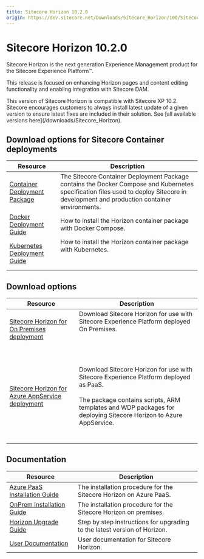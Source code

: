 ```yaml
---
title: Sitecore Horizon 10.2.0
origin: https://dev.sitecore.net/Downloads/Sitecore_Horizon/100/Sitecore_Horizon_1020.aspx
---
```


# Sitecore Horizon 10.2.0

Sitecore Horizon is the next generation Experience Management product for the Sitecore Experience Platform™.

This release is focused on enhancing Horizon pages and content editing functionality and enabling integration with Sitecore DAM.

  <Alert variant='warning' mb={4}>
    <AlertIcon />
    This version of Sitecore Horizon is compatible with Sitecore XP 10.2.
  </Alert>
  
  <Alert variant='warning' mb={4}>
    <AlertIcon />
    Sitecore encourages customers to always install latest update of a given version to ensure latest fixes are included in their solution. See [all available versions here](/downloads/Sitecore_Horizon).
  </Alert>
  

## Download options for Sitecore Container deployments

 | Resource | Description |
 | --- | --- |
 | [Container Deployment Package](https://github.com/Sitecore/container-deployment/releases/tag/horizon%2F10.2.0.05608.427) | The Sitecore Container Deployment Package contains the Docker Compose and Kubernetes specification files used to deploy Sitecore in development and production container environments. |
 | [Docker Deployment Guide](https://sitecoredev.azureedge.net/~/media/65BA415892DA4E51B280224543913AEA.ashx?date=20211213T165657) | How to install the Horizon container package with Docker Compose.  <br /> |
 | [Kubernetes Deployment Guide](https://sitecoredev.azureedge.net/~/media/9F9F30A59A554CD4B3EFBCAA418765C7.ashx?date=20211213T164707) | How to install the Horizon container package with Kubernetes.  <br />  <br /><br /> |

## Download options

 | Resource | Description |
 | --- | --- |
 | [Sitecore Horizon for On Premises deployment](https://sitecoredev.azureedge.net/~/media/7BE931D47A4F4B43887F78F8BA80630E.ashx?date=20211103T145340) | Download Sitecore Horizon for use with Sitecore Experience Platform deployed On Premises.  <br />  <br /><br /> |
 | [Sitecore Horizon for Azure AppService deployment](https://sitecoredev.azureedge.net/~/media/AA51D922855444FAB0A8A1DD18C51DCF.ashx?date=20211103T145431) | <br /><br />Download Sitecore Horizon for use with Sitecore Experience Platform deployed as PaaS.<br /><br />The package contains scripts, ARM templates and WDP packages for deploying Sitecore Horizon to Azure AppService.<br /><br />  <br /> |

## Documentation

 | Resource | Description |
 | --- | --- |
 | [Azure PaaS Installation Guide](https://sitecoredev.azureedge.net/~/media/54C08701814642E48030784700AC1449.ashx?date=20211103T180325) | The installation procedure for the Sitecore Horizon on Azure PaaS. |
 | [OnPrem Installation Guide](https://sitecoredev.azureedge.net/~/media/9391D95789784200B5D0D9FDF0688E3E.ashx?date=20220223T152849) | The installation procedure for the Sitecore Horizon on premises. |
 | [Horizon Upgrade Guide](https://sitecoredev.azureedge.net/~/media/EF92B42588D9489BA42EDD697E80B761.ashx?date=20211103T180411) | Step by step instructions for upgrading to the latest version of Horizon. |
 | [User Documentation](https://doc.sitecore.com/users/102/sitecore-experience-platform/en/horizon.html) | User documentation for Sitecore Horizon. |